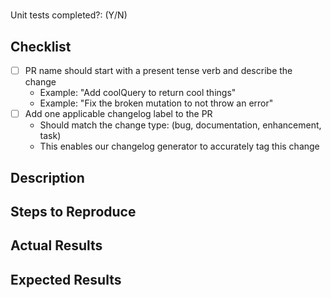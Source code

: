<!--
Please review and fill out the below template as applicable.

Remove any blank or unused section if it does not apply to the PR type.
-->

# <Feature Title>

Unit tests completed?: (Y/N)

## Checklist

<!-- Ensure all steps below are complete before merging. -->

- [ ] PR name should start with a present tense verb and describe the change
  - Example: "Add coolQuery to return cool things"
  - Example: "Fix the broken mutation to not throw an error"
- [ ] Add one applicable changelog label to the PR
  - Should match the change type: (bug, documentation, enhancement, task)
  - This enables our changelog generator to accurately tag this change

## Description

<!--
Required: enhancement, task

Write a short description detailing why this feature or enhancement was made.
-->

## Steps to Reproduce

<!--
Required: bug

Detail steps that can accurately reproduce a bug. Be as detailed as possible!
-->

## Actual Results

<!--
Required: bug

Write a short description detailing what broke.
-->

## Expected Results

<!--
Required: bug

Write a short description detailing what should have happened instead.
-->
